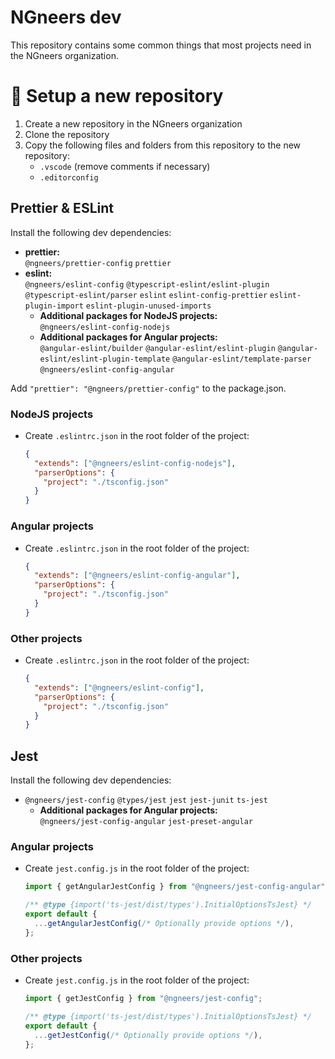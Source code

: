 # NGneers dev

This repository contains some common things that most projects need in the NGneers organization.

# 🚀 Setup a new repository

1. Create a new repository in the NGneers organization
2. Clone the repository
3. Copy the following files and folders from this repository to the new repository:
   - `.vscode` (remove comments if necessary)
   - `.editorconfig`

## Prettier & ESLint

Install the following dev dependencies:

- **prettier:**<br>
  `@ngneers/prettier-config`
  `prettier`
- **eslint:**<br>
  `@ngneers/eslint-config`
  `@typescript-eslint/eslint-plugin`
  `@typescript-eslint/parser`
  `eslint`
  `eslint-config-prettier`
  `eslint-plugin-import`
  `eslint-plugin-unused-imports`
  - **Additional packages for NodeJS projects:**<br>
    `@ngneers/eslint-config-nodejs`
  - **Additional packages for Angular projects:**<br>
    `@angular-eslint/builder`
    `@angular-eslint/eslint-plugin`
    `@angular-eslint/eslint-plugin-template`
    `@angular-eslint/template-parser`
    `@ngneers/eslint-config-angular`

Add `"prettier": "@ngneers/prettier-config"` to the package.json.

### NodeJS projects

- Create `.eslintrc.json` in the root folder of the project:
  ```json
  {
    "extends": ["@ngneers/eslint-config-nodejs"],
    "parserOptions": {
      "project": "./tsconfig.json"
    }
  }
  ```

### Angular projects

- Create `.eslintrc.json` in the root folder of the project:
  ```json
  {
    "extends": ["@ngneers/eslint-config-angular"],
    "parserOptions": {
      "project": "./tsconfig.json"
    }
  }
  ```

### Other projects

- Create `.eslintrc.json` in the root folder of the project:
  ```json
  {
    "extends": ["@ngneers/eslint-config"],
    "parserOptions": {
      "project": "./tsconfig.json"
    }
  }
  ```

## Jest

Install the following dev dependencies:

- `@ngneers/jest-config`
  `@types/jest`
  `jest`
  `jest-junit`
  `ts-jest`
  - **Additional packages for Angular projects:**<br>
    `@ngneers/jest-config-angular`
    `jest-preset-angular`

### Angular projects

- Create `jest.config.js` in the root folder of the project:

  ```js
  import { getAngularJestConfig } from "@ngneers/jest-config-angular";

  /** @type {import('ts-jest/dist/types').InitialOptionsTsJest} */
  export default {
    ...getAngularJestConfig(/* Optionally provide options */),
  };
  ```

### Other projects

- Create `jest.config.js` in the root folder of the project:

  ```js
  import { getJestConfig } from "@ngneers/jest-config";

  /** @type {import('ts-jest/dist/types').InitialOptionsTsJest} */
  export default {
    ...getJestConfig(/* Optionally provide options */),
  };
  ```
